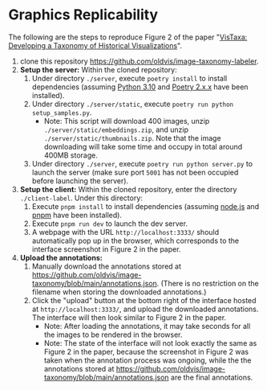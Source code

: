 # Graphics Replicability

The following are the steps to reproduce Figure 2 of the paper "[VisTaxa: Developing a Taxonomy of Historical Visualizations](https://doi.org/10.1109/TVCG.2025.3567132)".

1. clone this repository <https://github.com/oldvis/image-taxonomy-labeler>.
2. **Setup the server:** Within the cloned repository:
    1. Under directory `./server`, execute `poetry install` to install dependencies (assuming [Python 3.10](https://www.python.org/downloads/) and [Poetry 2.x.x](https://python-poetry.org/) have been installed).
    2. Under directory `./server/static`, execute `poetry run python setup_samples.py`.
        - Note: This script will download 400 images, unzip `./server/static/embeddings.zip`, and unzip `./server/static/thumbnails.zip`. Note that the image downloading will take some time and occupy in total around 400MB storage.
    3. Under directory `./server`, execute `poetry run python server.py` to launch the server (make sure port `5001` has not been occupied before launching the server).
3. **Setup the client:** Within the cloned repository, enter the directory `./client-label`. Under this directory:
    1. Execute `pnpm install` to install dependencies (assuming [node.js](https://nodejs.org/) and [pnpm](https://pnpm.io/) have been installed).
    2. Execute `pnpm run dev` to launch the dev server.
    3. A webpage with the URL `http://localhost:3333/` should automatically pop up in the browser, which corresponds to the interface screenshot in Figure 2 in the paper.
4. **Upload the annotations:**
    1. Manually download the annotations stored at <https://github.com/oldvis/image-taxonomy/blob/main/annotations.json>. (There is no restriction on the filename when storing the downloaded annotations.)
    2. Click the "upload" button at the bottom right of the interface hosted at `http://localhost:3333/`, and upload the downloaded annotations. The interface will then look similar to Figure 2 in the paper.
        - Note: After loading the annotations, it may take seconds for all the images to be rendered in the browser.
        - Note: The state of the interface will not look exactly the same as Figure 2 in the paper, because the screenshot in Figure 2 was taken when the annotation process was ongoing, while the the annotations stored at <https://github.com/oldvis/image-taxonomy/blob/main/annotations.json> are the final annotations.
